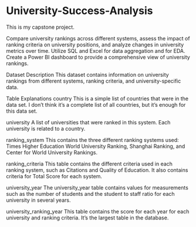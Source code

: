 # University-Success-Analysis
This is my capstone project.

Compare university rankings across different systems, assess the impact of ranking criteria on university positions, and analyze changes in university metrics over time. Utilize SQL and Excel for data aggregation and for EDA. Create a Power BI dashboard to provide a comprehensive view of university rankings.

Dataset Description
This dataset contains information on university rankings from different systems, ranking criteria, and university-specific data.

Table Explanations
country
This is a simple list of countries that were in the data set. I don’t think it’s a complete list of all countries, but it’s enough for this data set.

university
A list of universities that were ranked in this system. Each university is related to a country.

ranking_system
This contains the three different ranking systems used: Times Higher Education World University Ranking, Shanghai Ranking, and Center for World University Rankings.

ranking_criteria
This table contains the different criteria used in each ranking system, such as Citations and Quality of Education. It also contains criteria for Total Score for each system.

university_year
The university_year table contains values for measurements such as the number of students and the student to staff ratio for each university in several years.

university_ranking_year
This table contains the score for each year for each university and ranking criteria. It’s the largest table in the database.
